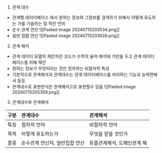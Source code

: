 1) 관계 대수
- 관계형 데이터베이스 에서 원하는 정보와 그정보를 검색하기 위해서 어떻게 유도하는 가를 기술하는 절 적인 언어
 -  순수 관계 연산
 ![[Pasted image 20240715203534.png]]
 - 일반 집합 연산
 ![[Pasted image 20240715203626.png]]
 2) 관계 해석
  - 관계 데이터 모델의 제안자인 코드가 수학의 술어 해석에 기반을 두고 관계 데이터베이스를 위해 제안
  - 원하는 정보가 무엇이라는 것만 정의하는 비절차적 특성
  - 기본적으로 관계해석과 관계대수는 관계 데이터베이스를 처리하는 기능과 능력면에서  동등
  - 관계대수로 표현한식은 관계해석으로 표현할수 있음
  ![[Pasted image 20240715205359.png]]
  3) 관계대수와 관계해석 

| 구분  | 관계대수              | 관계해석            |
| :-- | :---------------- | :-------------- |
| 특징  | 절차적 언어            | 비절차적 언어         |
| 목적  | 어떻게 유도하는가         | 무엇을 얻을 것인가      |
| 종류  | 순수관계 연산자, 일반집합 연산 | 튜플관계해석, 도메인관계 해 |















